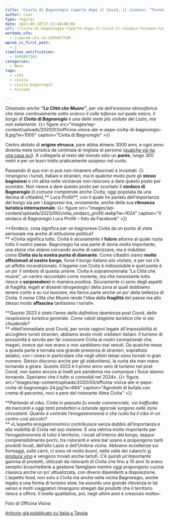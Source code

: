 ```yaml
---
title: 'Civita di Bagnoregio riparte dopo il Covid, il sindaco: “Tornano tanti turisti”'
author: ciao
type: regular
date: 2023-09-18T17:15:40+00:00
url: /civita-di-bagnoregio-riparte-dopo-il-covid-il-sindaco-tornano-tanti-turisti/
wordads_ufa:
  - s:wpcom-ufa-v4:1695057540
wpcom_is_first_post:
  - 1
timeline_notification:
  - 1695057343
categories:
  - News
tags:
  - cibo
  - civita
  - civita bagnoregio
  - turismo

---
```

_Chiamato anche **“La Città che Muore”**, per via dell’erosione atmosferica che tiene continuamente sotto scacco il colle tufaceo sul quale nasce, il borgo di **Civita di Bagnoregio** è una delle mete più visitate del Lazio, ma non solamente._ 
{{< figure src="images/wp-content/uploads/2020/03/officina-visiva-ale-e-pepe-civita-di-bagnoregio-8.jpg?w=1000" caption="Civita di Bagnoregio" >}}
 

Centro abitato di **origine etrusca**, pare abbia almeno 3000 anni, e ogni anno diventa meta turistica da centinaia di migliaia di persone (<a rel="noreferrer noopener" href="https://www.italiaatavola.net/attualita-mercato/2023/8/9/italia-vip-jordan-de-niro-douglas-harry-styles-chi-sceglie-bel-paese/98663/" target="_blank">qualche vip ha una casa qui</a>). A collegarla al resto del mondo solo un **ponte**, lungo 300 metri e per un buon tratto praticamente sospeso nel vuoto.

Passando di qua non si può non rimanere affascinati e incantati. Ci rimangono i turisti, italiani e stranieri, ma in qualche modo pure gli **stessi bagnoresi** o chi abita nelle vicinanze non riescono a dare questo posto per scontato. Non riesce a dare questo posto per scontato il **sindaco di Bagnoregio** (il comune comprende anche Civita, oggi popolata da una decina di cittadini),** Luca Profili**, con il quale ho parlato dell’importanza del borgo sia per i bagnoresi ma, ovviamente, anche della sua **rilevanza turistica internazionale**.
{{< figure src="images/wp-content/uploads/2023/09/civita_sindaco_profili.webp?w=1024" caption="Il sindaco di Bagnoregio Luca Profili &#8211; foto da Facebook" >}}
 

**Sindaco, cosa significa per un bagnorese Civita da un punto di vista personale ma anche di istituzione politica?  
** «Civita significa tutto. Civita è sicuramente il **fulcro** attorno al quale ruota tutto il nostro paese. Bagnoregio ha una parte di storia molto importante, una storia che stiamo cercando anche di valorizzare, ma è indubbio come **Civita sia la nostra punta di diamante**. Come cittadini siamo **molto affezionati al nostro borgo**, forse il borgo italiano più visitato, e per noi c’è un affetto incondizionato. Il legame con Civita è indissolubile e quel ponte è un po’ il simbolo di questa unione. Civita è soprannominata “La Città che muore”, un centro raccontato come morente, ma che nonostante tutto riesce a **sorprenderci** in maniera positiva. Sicuramente ci sono degli aspetti di fragilità, legati ai dissesti idrogeologici della zona ai quali dobbiamo tenere conto e su cui lavorare, ma fanno parte anche un po’ della bellezza di Civita. Il nome Città che Muore rende l’idea della **fragilità** del paese ma allo stesso modo **affascina** tantissimo i turisti».

**_Questo 2023 è stato l’anno della definitiva ripartenza post Covid, della riesplosione turistica generale. Come valuti stagione turistica che si sta chiudendo?_  
** «Nell’immediato post Covid, per ovvie ragioni legate all’impossibilità di accogliere turisti stranieri, abbiamo avuto molti visitatori italiani. Il turismo di prossimità è servito per far conoscere Civita ai nostri connazionali che, magari, invece qui non erano o non sarebbero mai venuti. Da qualche mese a questa parte è tornata una grande presenza di stranieri, soprattuto asiatici, con i cinesi in particolare che negli ultimi tempi sono tornati in gran numero. Stesso discorso anche per gli statunitensi, la ruota sta man mano tornando a girare. Questo 2023 è il primo anno vero di turismo nel post Covid, non siamo ancora ai livelli pre pandemia ma comunque i flussi stanno tornando. Speriamo che il tutto si consolidi nel 2024».
{{< figure src="images/wp-content/uploads/2020/03/officina-visiva-ale-e-pepe-civita-di-bagnoregio-24.jpg?w=684" caption="Agnolotti di bufala con crema di pecorino, noci e pere del ristorante Alma Civita" >}}
 

**_Parlando di cibo, Civita in passato fu snodo commerciale, via trafficata da mercanti e oggi tanti produttori e aziende agricole sorgono nelle zone circostanti. Quanto è centrale l’enogastronomia e che ruolo ha il cibo in un centro così piccolo?_  
** «L’aspetto enogastronomico contribuisce senza dubbio all’importanza e alla visibilità di Civita nel suo insieme. È una vetrina molto importante per l’enogastronomia di tutto il territorio, i locali all’interno del borgo, seppur comprensibilmente pochi, tra ristoranti e wine bar usano e propongono tanti prodotti locali, dell’alto Lazio e dell’Umbria vicina. Abbiamo eccellenze sui formaggi, sulle carni, ci sono oli molto buoni, nella valle dei calanchi <a rel="noreferrer noopener" href="https://www.italiaatavola.net/attualita-mercato/2023/8/5/sergio-mottura-piemontese-diventato-re-grechetto-centro-italia/98544/" target="_blank">si produce vino</a> e vengono trovati anche tartufi. C’è quindi un’importante gamma di prodotti, utilizzati da ristoranti di Civita che fino a 10 anni fa erano semplici bruschetterie a gestione famigliare mentre oggi propongono cucina classica anche un po’ attualizzata, con diversi dipendenti a disposizione. L’aspetto food, non solo a Civita ma anche nella vicina Bagnoregio, anche legato a una forma di turismo slow, ha assunto una grande rilevanza in tal senso e molti viaggiatori rimangono stregati dai prodotti che il territorio riesce a offrire. Il livello qualitativo, poi, negli ultimi anni è cresciuto molto». 

Foto di Officina Visiva

<a href="https://www.italiaatavola.net/attualita-mercato/2023/9/9/civita-di-bagnoregio-riecco-tanti-turisti-torniamo-livelli-pre-covid/99286/" target="_blank" rel="noreferrer noopener">Articolo già pubblicato su Italia a Tavola </a>